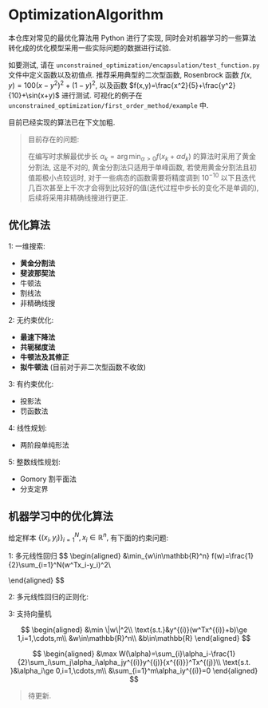 # OptimizationAlgorithm
本仓库对常见的最优化算法用 Python 进行了实现, 同时会对机器学习的一些算法转化成的优化模型采用一些实际问题的数据进行试验.

如要测试, 请在 `unconstrained_optimization/encapsulation/test_function.py` 文件中定义函数以及初值点. 推荐采用典型的二次型函数, Rosenbrock 函数 $f(x,y)=100(x-y^2)^2+(1-y)^2 ,$ 以及函数 $f(x,y)=\frac{x^2}{5}+\frac{y^2}{10}+\sin(x+y)$ 进行测试. 可视化的例子在 `unconstrained_optimization/first_order_method/example` 中.

目前已经实现的算法已在下文加粗.

> 目前存在的问题:
>
> 在编写时求解最优步长  $\alpha_k=\arg\min_{\alpha>0}f(x_k+\alpha d_k)$ 的算法时采用了黄金分割法, 这是不对的, 黄金分割法只适用于单峰函数, 若使用黄金分割法且初值距极小点较远时, 对于一些病态的函数需要将精度调到 $10^{-10}$ 以下且迭代几百次甚至上千次才会得到比较好的值(迭代过程中步长的变化不是单调的), 后续将采用非精确线搜进行更正. 

## 优化算法

1: 一维搜索:

- **黄金分割法**
- **斐波那契法**
- 牛顿法
- 割线法
- 非精确线搜

2: 无约束优化:

- **最速下降法**
- **共轭梯度法**
- **牛顿法及其修正**
- **拟牛顿法** (目前对于非二次型函数不收敛)

3: 有约束优化:

- 投影法
- 罚函数法

4: 线性规划:

- 两阶段单纯形法

5: 整数线性规划:

- Gomory 割平面法
- 分支定界

## 机器学习中的优化算法

给定样本 $\{(x_i,y_i)\}_{i=1}^N,x_i\in\mathbb{R}^n,$ 有下面的约束问题:

1: 多元线性回归
$$
\begin{aligned}
&\min_{w\in\mathbb{R}^n} f(w)=\frac{1}{2}\sum_{i=1}^N(w^Tx_i-y_i)^2\\

\end{aligned}
$$

2: 多元线性回归的正则化:

3: 支持向量机

$$
\begin{aligned}
&\min \|w\|^2\\
\text{s.t.}&y^{(i)}(w^Tx^{(i)}+b)\ge 1,i=1,\cdots,m\\
&w\in\mathbb{R}^n\\
&b\in\mathbb{R}
\end{aligned}
$$

$$
\begin{aligned}
&\max W(\alpha)=\sum_{i}\alpha_i-\frac{1}{2}\sum_i\sum_j\alpha_i\alpha_jy^{(i)}y^{(j)}{x^{(i)}}^Tx^{(j)}\\
\text{s.t. }&\alpha_i\ge 0,i=1,\cdots,m\\
&\sum_{i=1}^m\alpha_iy^{(i)}=0
\end{aligned}
$$

> 待更新.

